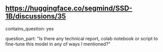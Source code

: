 ## https://huggingface.co/segmind/SSD-1B/discussions/35

contains_question: yes

question_part: "Is there any technical report, colab notebook or script to fine-tune this model in any of ways I mentioned?"